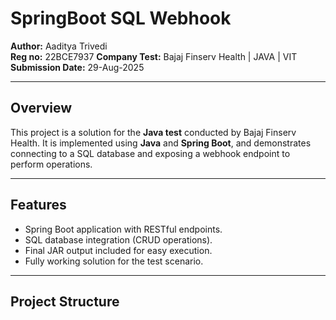 # SpringBoot SQL Webhook

**Author:** Aaditya Trivedi  
**Reg no:** 22BCE7937
**Company Test:** Bajaj Finserv Health | JAVA | VIT  
**Submission Date:** 29-Aug-2025  

---

## Overview
This project is a solution for the **Java test** conducted by Bajaj Finserv Health. It is implemented using **Java** and **Spring Boot**, and demonstrates connecting to a SQL database and exposing a webhook endpoint to perform operations.

---

## Features
- Spring Boot application with RESTful endpoints.
- SQL database integration (CRUD operations).
- Final JAR output included for easy execution.
- Fully working solution for the test scenario.

---

## Project Structure
